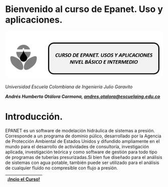 # Bienvenido al curso de Epanet. Uso y aplicaciones. 
![Imagen 1](https://github.com/AndresOtalora92/CursoEpanetBasico-Intermedio/blob/b30a070763c8fdd0debdf2836196f1bbc795673b/.jpg/IconoEpanetV3.png)

*Universidad Escuela Colombiana de Ingeniería Julio Garavito*

***Andrés Humberto Otálora Carmona, andres.otalora@escuelaing.edu.co***
# Introducción. 
EPANET es un software de modelación hidráulica de sistemas a presión. Corresponde a un programa de dominio
púlico, desarrollado por la Agencia de Protección Ambiental de Estados Unidos y difundido ampliamente en 
el mundo para el desarrollo de actividades de consultoría, investigación aplicada, investigación teórica y
como software de gestión para todo tipo de programas de tuberías presurizadas.Si bien fue diseñado para 
el análisis de sistemas con agua potable, también puede ser utilizado para el análisis de cualquier 
fluido no compresible con flujo a presión. 

| [¡Incio el Curso!](https://github.com/AndresOtalora92/CursoEpanetBasico-Intermedio.wiki.git) | 
| ------------- |
